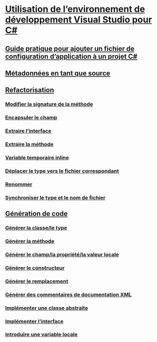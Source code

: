 # [Utilisation de l’environnement de développement Visual Studio pour C#](using-the-visual-studio-development-environment-for-csharp.md)
## [Guide pratique pour ajouter un fichier de configuration d’application à un projet C#](how-to-add-an-application-configuration-file-to-a-csharp-project.md)
## [Métadonnées en tant que source](metadata-as-source.md)
## [Refactorisation](refactoring-csharp.md)
### [Modifier la signature de la méthode](refactoring/change-method-signature.md)
### [Encapsuler le champ](refactoring/encapsulate-field.md)
### [Extraire l’interface](refactoring/extract-interface.md)
### [Extraire la méthode](refactoring/extract-method.md)
### [Variable temporaire inline](refactoring/inline-temporary-variable.md)
### [Déplacer le type vers le fichier correspondant](refactoring/move-type-to-matching-file.md)
### [Renommer](refactoring/rename.md)
### [Synchroniser le type et le nom de fichier](refactoring/sync-type-and-file.md)
## [Génération de code](code-generation-csharp.md)
### [Générer la classe/le type](code-generation/generate-class-type.md)
### [Générer la méthode](code-generation/generate-method.md)
### [Générer le champ/la propriété/la valeur locale](code-generation/generate-field-property-local.md)
### [Générer le constructeur](code-generation/generate-constructor.md)
### [Générer le remplacement](code-generation/generate-override.md)
### [Générer des commentaires de documentation XML](code-generation/generate-xml-documentation-comments.md)
### [Implémenter une classe abstraite](code-generation/implement-abstract-class.md)
### [Implémenter l’interface](code-generation/implement-interface.md)
### [Introduire une variable locale](code-generation/introduce-local-variable.md)